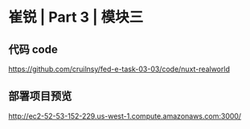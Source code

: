 # 崔锐 | Part 3 | 模块三
## 代码 code
https://github.com/cruilnsy/fed-e-task-03-03/code/nuxt-realworld

## 部署项目预览
http://ec2-52-53-152-229.us-west-1.compute.amazonaws.com:3000/

